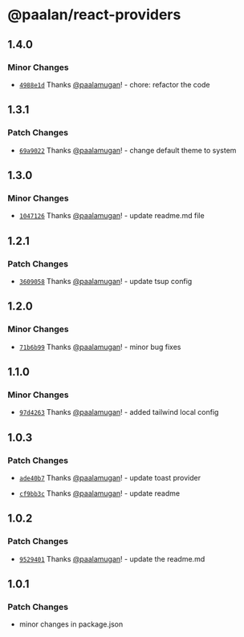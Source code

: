 # @paalan/react-providers

## 1.4.0

### Minor Changes

- [`4988e1d`](https://github.com/paalamugan/paalan-react-shadcn-ui/commit/4988e1d8da1b952dff8a1e0791beed049e1e802a) Thanks [@paalamugan](https://github.com/paalamugan)! - chore: refactor the code

## 1.3.1

### Patch Changes

- [`69a9022`](https://github.com/paalamugan/paalan-react-shadcn-ui/commit/69a9022f1c4d70bc1ba271b14f52626084d2ae55) Thanks [@paalamugan](https://github.com/paalamugan)! - change default theme to system

## 1.3.0

### Minor Changes

- [`1047126`](https://github.com/paalamugan/paalan-react-shadcn-ui/commit/1047126c52e0abad7e98cfce02d67499cc8a3ad2) Thanks [@paalamugan](https://github.com/paalamugan)! - update readme.md file

## 1.2.1

### Patch Changes

- [`3609058`](https://github.com/paalamugan/paalan-react-shadcn-ui/commit/3609058fc71f63309e00ecdd6db6f34371334531) Thanks [@paalamugan](https://github.com/paalamugan)! - update tsup config

## 1.2.0

### Minor Changes

- [`71b6b99`](https://github.com/paalamugan/paalan-react-shadcn-ui/commit/71b6b9913a21c6fa341c71a663fbc3f7e907d8e8) Thanks [@paalamugan](https://github.com/paalamugan)! - minor bug fixes

## 1.1.0

### Minor Changes

- [`97d4263`](https://github.com/paalamugan/paalan-react-shadcn-ui/commit/97d4263dbe7ad32058ed56d2d3bd97af28dbe4b0) Thanks [@paalamugan](https://github.com/paalamugan)! - added tailwind local config

## 1.0.3

### Patch Changes

- [`ade40b7`](https://github.com/paalamugan/paalan-react-shadcn-ui/commit/ade40b75140c13cb0bd40a684bf7e3c0d676b39a) Thanks [@paalamugan](https://github.com/paalamugan)! - update toast provider

- [`cf9bb3c`](https://github.com/paalamugan/paalan-react-shadcn-ui/commit/cf9bb3c4e07a69a26c95b66b8d23d4be8f24fe43) Thanks [@paalamugan](https://github.com/paalamugan)! - update readme

## 1.0.2

### Patch Changes

- [`9529401`](https://github.com/paalamugan/paalan-react-shadcn-ui/commit/9529401cbdb0120f5379050d4085b3ae6438d98c) Thanks [@paalamugan](https://github.com/paalamugan)! - update the readme.md

## 1.0.1

### Patch Changes

- minor changes in package.json

